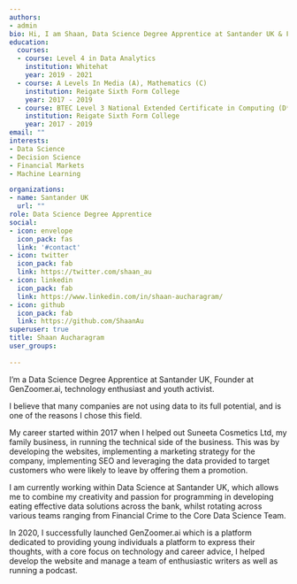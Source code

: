 ```yaml
---
authors:
- admin
bio: Hi, I am Shaan, Data Science Degree Apprentice at Santander UK & Founder at GenZoomer.ai, technology enthusiast and youth activist. When I am not geeking out over technology, you can find me engaging in various sports or exploring the world.
education:
  courses:
  - course: Level 4 in Data Analytics
    institution: Whitehat
    year: 2019 - 2021
  - course: A Levels In Media (A), Mathematics (C)
    institution: Reigate Sixth Form College
    year: 2017 - 2019
  - course: BTEC Level 3 National Extended Certificate in Computing (D*)
    institution: Reigate Sixth Form College
    year: 2017 - 2019
email: ""
interests:
- Data Science
- Decision Science
- Financial Markets
- Machine Learning

organizations:
- name: Santander UK
  url: ""
role: Data Science Degree Apprentice
social:
- icon: envelope
  icon_pack: fas
  link: '#contact'
- icon: twitter
  icon_pack: fab
  link: https://twitter.com/shaan_au
- icon: linkedin
  icon_pack: fab
  link: https://www.linkedin.com/in/shaan-aucharagram/
- icon: github
  icon_pack: fab
  link: https://github.com/ShaanAu
superuser: true
title: Shaan Aucharagram
user_groups:
  
---
```


I’m a Data Science Degree Apprentice at Santander UK, Founder at GenZoomer.ai, technology enthusiast and youth activist.

I believe that many companies are not using data to its full potential, and is one of the reasons I chose this field.

My career started within 2017 when I helped out Suneeta Cosmetics Ltd, my family business, in running the technical side of the business. This was by developing the websites, implementing a marketing strategy for the company, implementing SEO and leveraging the data provided to target customers who were likely to leave by offering them a promotion.

I am currently working within Data Science at Santander UK, which allows me to combine my creativity and passion for programming in developing eating effective data solutions across the bank, whilst rotating across various teams ranging from Financial Crime to the Core Data Science Team.

In 2020, I successfully launched GenZoomer.ai which is a platform dedicated to providing young individuals a platform to express their thoughts, with a core focus on technology and career advice, I helped develop the website and manage a team of enthusiastic writers as well as running a podcast.


